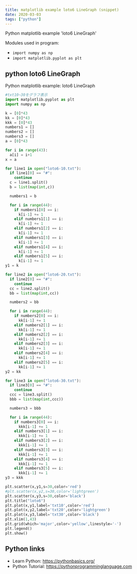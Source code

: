 ```yaml
---
title: matplotlib example loto6 LineGraph (snippet)
date: 2020-03-03
tags: ["python"]
---
```

Python matplotlib example 'loto6 LineGraph'


Modules used in program: 
* `import numpy as np`
* `import matplotlib.pyplot as plt`

## python loto6 LineGraph

Python matplotlib example: loto6 LineGraph

```python
#txt10~30をグラフ表示
import matplotlib.pyplot as plt
import numpy as np

k = [0]*43
kk = [0]*43
kkk = [0]*43
numbers1 = []
numbers2 = []
numbers3 = []
a = [0]*43

for i in range(43):
  a[i] = i+1
x = a

for line1 in open("loto6-10.txt"):
  if line1[0] == "#":
    continue
  c = line1.split()
  b = list(map(int,c))

  numbers1 = b

  for i in range(44):
    if numbers1[0] == i:
      k[i-1] += 1
    elif numbers1[1] == i:
      k[i-1] += 1
    elif numbers1[2] == i:
      k[i-1] += 1
    elif numbers1[3] == i:
      k[i-1] += 1
    elif numbers1[4] == i:
      k[i-1] += 1
    elif numbers1[5] == i:
      k[i-1] += 1
y1 = k

for line2 in open("loto6-20.txt"):
  if line2[0] == "#":
    continue
  cc = line2.split()
  bb = list(map(int,cc))

  numbers2 = bb

  for i in range(44):
    if numbers2[0] == i:
      kk[i-1] += 1
    elif numbers2[1] == i:
      kk[i-1] += 1
    elif numbers2[2] == i:
      kk[i-1] += 1
    elif numbers2[3] == i:
      kk[i-1] += 1
    elif numbers2[4] == i:
      kk[i-1] += 1
    elif numbers2[5] == i:
      kk[i-1] += 1
y2 = kk

for line3 in open("loto6-30.txt"):
  if line3[0] == "#":
    continue
  ccc = line3.split()
  bbb = list(map(int,ccc))

  numbers3 = bbb

  for i in range(44):
    if numbers3[0] == i:
      kkk[i-1] += 1
    elif numbers3[1] == i:
      kkk[i-1] += 1
    elif numbers3[2] == i:
      kkk[i-1] += 1
    elif numbers3[3] == i:
      kkk[i-1] += 1
    elif numbers3[4] == i:
      kkk[i-1] += 1
    elif numbers3[5] == i:
      kkk[i-1] += 1
y3 = kkk

plt.scatter(x,y1,s=30,color='red')
#plt.scatter(x,y2,s=30,color='lightgreen')
plt.scatter(x,y3,s=30,color='black')
plt.title("loto6")
plt.plot(x,y1,label='txt10',color='red')
plt.plot(x,y2,label='txt20',color='lightgreen')
plt.plot(x,y3,label='txt30',color='black')
plt.xlim(1,43)
plt.grid(which='major',color='yellow',linestyle='-')
plt.legend()
plt.show()


```

## Python links

- Learn Python: https://pythonbasics.org/
- Python Tutorial: https://pythonprogramminglanguage.com
